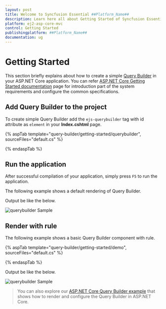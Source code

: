 ```yaml
---
layout: post
title: Welcome to Syncfusion Essential ##Platform_Name##
description: Learn here all about Getting Started of Syncfusion Essential ##Platform_Name## widgets based on HTML5 and jQuery.
platform: ej2-asp-core-mvc
control: Getting Started
publishingplatform: ##Platform_Name##
documentation: ug
---
```



# Getting Started

This section briefly explains about how to create a simple [Query Builder](https://www.syncfusion.com/aspnet-core-ui-controls/query-builder) in your ASP.NET Core application. You can refer [ASP.NET Core Getting Started documentation](../getting-started) page for introduction part of the system requirements and configure the common specifications.

## Add Query Builder to the project

To create simple Query Builder add the `ejs-querybuilder` tag with id attribute as `element` in your **Index.cshtml** page.

{% aspTab template="query-builder/getting-started/querybuilder", sourceFiles="default.cs" %}

{% endaspTab %}

## Run the application

 After successful compilation of your application, simply press `F5` to run the application.

 The following example shows a default rendering of Query Builder.

Output be like the below.

![querybuilder Sample](./images/querybuilder.png)

## Render with rule

The following example shows a basic Query Builder component with rule.

{% aspTab template="query-builder/getting-started/demo", sourceFiles="default.cs" %}

{% endaspTab %}

Output be like the below.

![querybuilder Sample](./images/querybuilder-rule.png)

> You can also explore our [ASP.NET Core Query Builder example](https://ej2.syncfusion.com/aspnetcore/QueryBuilder/DefaultFunctionalities#/material) that shows how to render and configure the Query Builder in ASP.NET Core.
